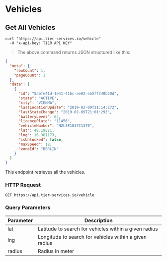 
# Vehicles

## Get All Vehicles

```shell
curl "https://api.tier-services.io/vehicle"
  -H "x-api-key: TIER API KEY"
```

> The above command returns JSON structured like this:

```json
{
  "meta": {
    "rowCount": 1,
    "pageCount": 1
  },
  "data": [
    {
      "id": "5abfe41d-1e41-41bc-ae02-eb5f7240b30d",
      "state": "ACTIVE",
      "city": "VIENNA",
      "lastLocationUpdate": "2019-02-09T21:14:27Z",
      "lastStateChange": "2019-02-09T21:01:29Z",
      "batteryLevel": 64,
      "licencePlate": "11456",
      "vehicleNumber": "N2LSF1837C1370",
      "lat": 48.19821,
      "lng": 16.381173,
      "isUnlocked": false,
      "maxSpeed": 18,
      "zoneId": "BERLIN"
    }
  ]
}
```

This endpoint retrieves all the vehicles.

### HTTP Request

`GET https://api.tier-services.io/vehicle`

### Query Parameters

Parameter  | Description
--------- | -----------
lat | Latitude to search for vehicles within a given radius
lng | Longitude to search for vehicles within a given radius
radius | Radius in meter
